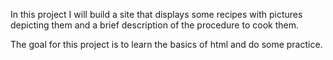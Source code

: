 In this project I will build a site that displays some recipes with pictures depicting them and a brief description of the procedure to cook them.

The goal for this project is to learn the basics of html and do some practice.